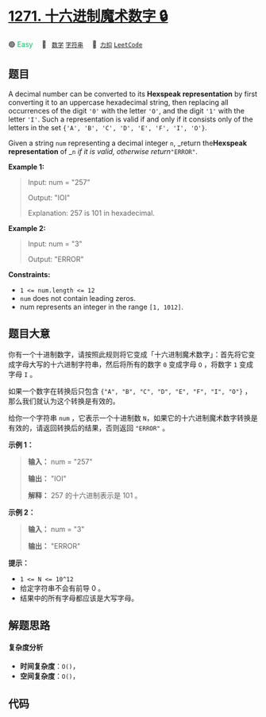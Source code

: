 # [1271. 十六进制魔术数字 🔒](https://2xiao.github.io/leetcode-js/problem/1271.html)

🟢 <font color=#15bd66>Easy</font>&emsp; 🔖&ensp; [`数学`](/tag/math.md) [`字符串`](/tag/string.md)&emsp; 🔗&ensp;[`力扣`](https://leetcode.cn/problems/hexspeak) [`LeetCode`](https://leetcode.com/problems/hexspeak)

## 题目

A decimal number can be converted to its **Hexspeak representation** by first
converting it to an uppercase hexadecimal string, then replacing all
occurrences of the digit `'0'` with the letter `'O'`, and the digit `'1'` with
the letter `'I'`. Such a representation is valid if and only if it consists
only of the letters in the set `{'A', 'B', 'C', 'D', 'E', 'F', 'I', 'O'}`.

Given a string `num` representing a decimal integer `n`, _return the**Hexspeak
representation** of _`n` _if it is valid, otherwise return_`"ERROR"`.



**Example 1:**

> Input: num = "257"
> 
> Output: "IOI"
> 
> Explanation: 257 is 101 in hexadecimal.

**Example 2:**

> Input: num = "3"
> 
> Output: "ERROR"

**Constraints:**

  * `1 <= num.length <= 12`
  * `num` does not contain leading zeros.
  * num represents an integer in the range `[1, 1012]`.


## 题目大意

你有一个十进制数字，请按照此规则将它变成「十六进制魔术数字」：首先将它变成字母大写的十六进制字符串，然后将所有的数字 `0` 变成字母 `O` ，将数字
`1`  变成字母 `I` 。

如果一个数字在转换后只包含 `{"A", "B", "C", "D", "E", "F", "I", "O"}` ，那么我们就认为这个转换是有效的。

给你一个字符串 `num` ，它表示一个十进制数 `N`，如果它的十六进制魔术数字转换是有效的，请返回转换后的结果，否则返回 `"ERROR"` 。



**示例 1：**

> 
> 
> 
> 
> 
> **输入：** num = "257"
> 
> **输出：** "IOI"
> 
> **解释：** 257 的十六进制表示是 101 。
> 
> 

**示例 2：**

> 
> 
> 
> 
> 
> **输入：** num = "3"
> 
> **输出：** "ERROR"
> 
> 



**提示：**

  * `1 <= N <= 10^12`
  * 给定字符串不会有前导 0 。
  * 结果中的所有字母都应该是大写字母。


## 解题思路

#### 复杂度分析

- **时间复杂度**：`O()`，
- **空间复杂度**：`O()`，

## 代码

```javascript

```